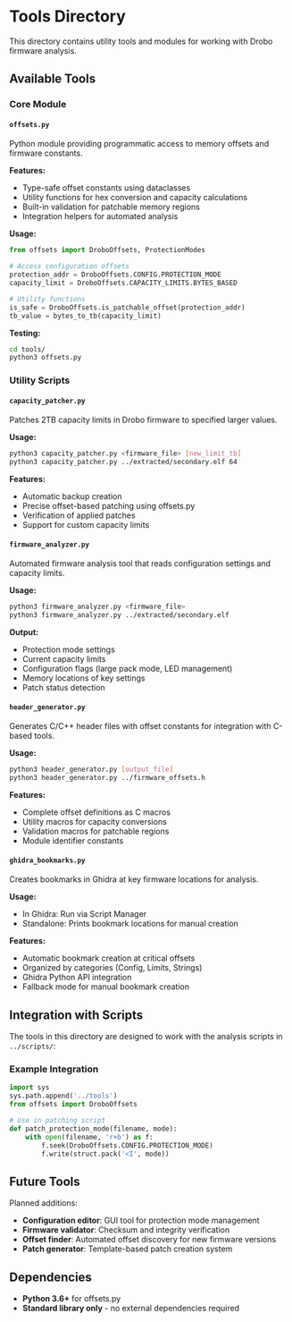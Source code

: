 # Tools Directory

This directory contains utility tools and modules for working with Drobo firmware analysis.

## Available Tools

### Core Module
#### `offsets.py`
Python module providing programmatic access to memory offsets and firmware constants.

**Features:**
- Type-safe offset constants using dataclasses
- Utility functions for hex conversion and capacity calculations
- Built-in validation for patchable memory regions
- Integration helpers for automated analysis

**Usage:**
```python
from offsets import DroboOffsets, ProtectionModes

# Access configuration offsets
protection_addr = DroboOffsets.CONFIG.PROTECTION_MODE
capacity_limit = DroboOffsets.CAPACITY_LIMITS.BYTES_BASED

# Utility functions
is_safe = DroboOffsets.is_patchable_offset(protection_addr)
tb_value = bytes_to_tb(capacity_limit)
```

**Testing:**
```bash
cd tools/
python3 offsets.py
```

### Utility Scripts

#### `capacity_patcher.py`
Patches 2TB capacity limits in Drobo firmware to specified larger values.

**Usage:**
```bash
python3 capacity_patcher.py <firmware_file> [new_limit_tb]
python3 capacity_patcher.py ../extracted/secondary.elf 64
```

**Features:**
- Automatic backup creation
- Precise offset-based patching using offsets.py
- Verification of applied patches
- Support for custom capacity limits

#### `firmware_analyzer.py`
Automated firmware analysis tool that reads configuration settings and capacity limits.

**Usage:**
```bash
python3 firmware_analyzer.py <firmware_file>
python3 firmware_analyzer.py ../extracted/secondary.elf
```

**Output:**
- Protection mode settings
- Current capacity limits
- Configuration flags (large pack mode, LED management)
- Memory locations of key settings
- Patch status detection

#### `header_generator.py`
Generates C/C++ header files with offset constants for integration with C-based tools.

**Usage:**
```bash
python3 header_generator.py [output_file]
python3 header_generator.py ../firmware_offsets.h
```

**Features:**
- Complete offset definitions as C macros
- Utility macros for capacity conversions
- Validation macros for patchable regions
- Module identifier constants

#### `ghidra_bookmarks.py`
Creates bookmarks in Ghidra at key firmware locations for analysis.

**Usage:**
- In Ghidra: Run via Script Manager
- Standalone: Prints bookmark locations for manual creation

**Features:**
- Automatic bookmark creation at critical offsets
- Organized by categories (Config, Limits, Strings)
- Ghidra Python API integration
- Fallback mode for manual bookmark creation

## Integration with Scripts

The tools in this directory are designed to work with the analysis scripts in `../scripts/`:

### Example Integration
```python
import sys
sys.path.append('../tools')
from offsets import DroboOffsets

# Use in patching script
def patch_protection_mode(filename, mode):
    with open(filename, 'r+b') as f:
        f.seek(DroboOffsets.CONFIG.PROTECTION_MODE)
        f.write(struct.pack('<I', mode))
```

## Future Tools

Planned additions:
- **Configuration editor**: GUI tool for protection mode management
- **Firmware validator**: Checksum and integrity verification
- **Offset finder**: Automated offset discovery for new firmware versions
- **Patch generator**: Template-based patch creation system

## Dependencies

- **Python 3.6+** for offsets.py
- **Standard library only** - no external dependencies required